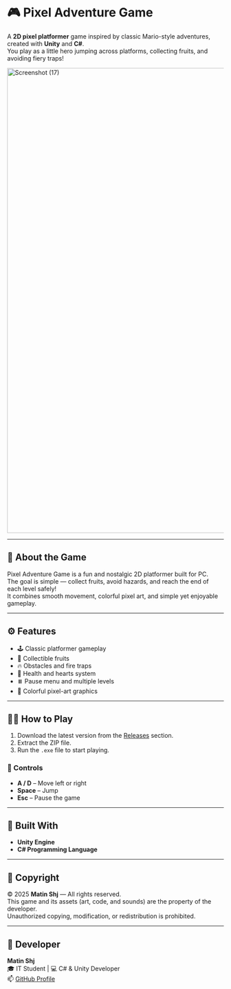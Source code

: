 # 🎮 Pixel Adventure Game

A **2D pixel platformer** game inspired by classic Mario-style adventures, created with **Unity** and **C#**.  
You play as a little hero jumping across platforms, collecting fruits, and avoiding fiery traps!

<img width="1915" height="1081" alt="Screenshot (17)" src="https://github.com/user-attachments/assets/7aa46c0f-eb0d-41d7-9509-94fc72bd0435" />


---

## 🧠 About the Game
Pixel Adventure Game is a fun and nostalgic 2D platformer built for PC.  
The goal is simple — collect fruits, avoid hazards, and reach the end of each level safely!  
It combines smooth movement, colorful pixel art, and simple yet enjoyable gameplay.

---

## ⚙️ Features
- 🕹️ Classic platformer gameplay  
- 🍎 Collectible fruits  
- 🔥 Obstacles and fire traps  
- 💖 Health and hearts system  
- ⏸️ Pause menu and multiple levels  
- 🎨 Colorful pixel-art graphics  

---

## 🧍‍♂️ How to Play
1. Download the latest version from the [Releases](../../releases) section.  
2. Extract the ZIP file.  
3. Run the `.exe` file to start playing.  

### 🎯 Controls
- **A / D** – Move left or right  
- **Space** – Jump  
- **Esc** – Pause the game  

---

## 🧰 Built With
- **Unity Engine**
- **C# Programming Language**

---

## 📜 Copyright
© 2025 **Matin Shj** — All rights reserved.  
This game and its assets (art, code, and sounds) are the property of the developer.  
Unauthorized copying, modification, or redistribution is prohibited.

---

## 💬 Developer
**Matin Shj**  
🎓 IT Student | 💻 C# & Unity Developer  
📫 [GitHub Profile](https://github.com/MatinShj)
